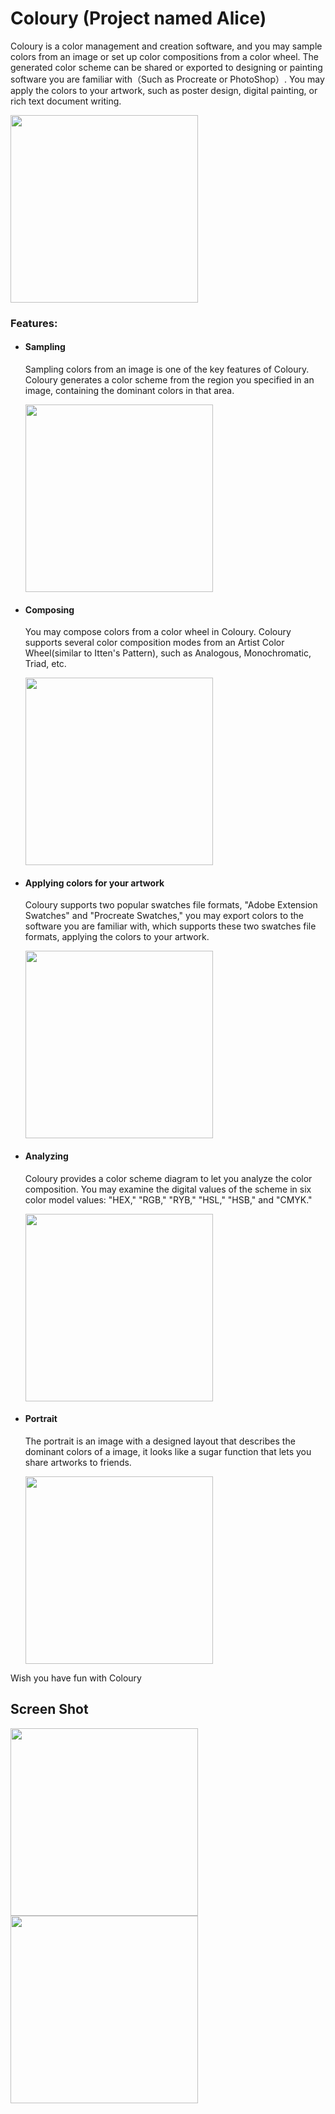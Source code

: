 # Coloury (Project named Alice)

Coloury is a color management and creation software, and you may sample colors from an image or set up color compositions from a color wheel. The generated color scheme can be shared or exported to designing or painting software you are familiar with（Such as Procreate or PhotoShop）. You may apply the colors to your artwork, such as poster design, digital painting, or rich text document writing.

<img src="https://github.com/yuqingcai/Alice/blob/main/Alice/Resource/Prompt/prompt-startup.png" width="300">


### Features:

-   #### Sampling

    Sampling colors from an image is one of the key features of Coloury. Coloury generates a color scheme from the region you specified in an image, containing the dominant colors in that area.

    <img src="https://github.com/yuqingcai/Alice/blob/main/Alice/Resource/Prompt/prompt-color-sample.png" width="300">
    

-   #### Composing

    You may compose colors from a color wheel in Coloury. Coloury supports several color composition modes from an Artist Color Wheel(similar to Itten's Pattern), such as Analogous, Monochromatic, Triad, etc.

    <img src="https://github.com/yuqingcai/Alice/blob/main/Alice/Resource/Prompt/prompt-color-scheme.png" width="300">
    

-   #### Applying colors for your artwork

    Coloury supports two popular swatches file formats, "Adobe Extension Swatches" and "Procreate Swatches," you may export colors to the software you are familiar with, which supports these two swatches file formats, applying the colors to your artwork.

    <img src="https://github.com/yuqingcai/Alice/blob/main/Alice/Resource/Prompt/prompt-scheme-table.png" width="300">
    

-   #### Analyzing

    Coloury provides a color scheme diagram to let you analyze the color composition. You may examine the digital values of the scheme in six color model values: "HEX," "RGB," "RYB," "HSL," "HSB," and "CMYK."

    <img src="https://github.com/yuqingcai/Alice/blob/main/Alice/Resource/Prompt/prompt-diagram.png" width="300">
    

-   #### Portrait

    The portrait is an image with a designed layout that describes the dominant colors of a image, it looks like a sugar function that lets you share artworks to friends.

    <img src="https://github.com/yuqingcai/Alice/blob/main/Alice/Resource/Prompt/prompt-portrait.png" width="300">
    

Wish you have fun with Coloury

## Screen Shot

<img src="https://github.com/yuqingcai/Alice/blob/main/Alice/Resource/Prompt/color-sample.gif" width="300"> 
<img src="https://github.com/yuqingcai/Alice/blob/main/Alice/Resource/Prompt/color-composition.gif" width="300">

